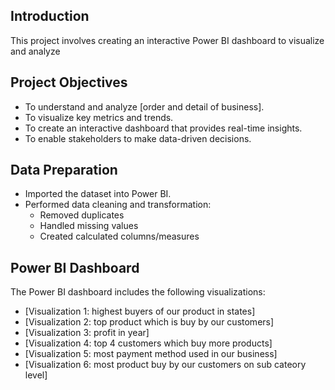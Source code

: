 ## Introduction
This project involves creating an interactive Power BI dashboard to visualize and analyze

## Project Objectives
- To understand and analyze [order and detail of business].
- To visualize key metrics and trends.
- To create an interactive dashboard that provides real-time insights.
- To enable stakeholders to make data-driven decisions.

## Data Preparation
- Imported the dataset into Power BI.
- Performed data cleaning and transformation:
  - Removed duplicates
  - Handled missing values
  - Created calculated columns/measures
 
## Power BI Dashboard
The Power BI dashboard includes the following visualizations:
- [Visualization 1: highest buyers of our product in states]
- [Visualization 2: top product which is buy by our customers]
- [Visualization 3: profit in year]
- [Visualization 4: top 4 customers which buy more products]
- [Visualization 5: most payment method used in our business]
- [Visualization 6: most product buy by our customers on sub cateory level]
